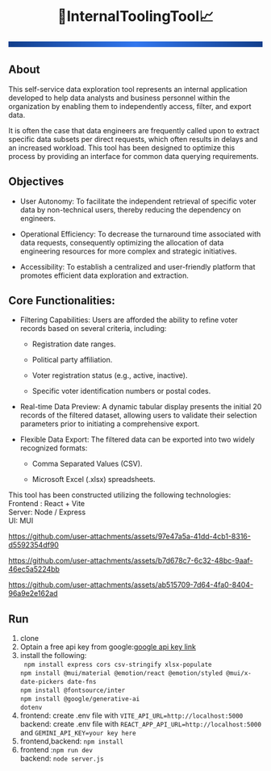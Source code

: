 ﻿<h1 style="border-bottom: none;" align='center'>🔎InternalToolingTool📈</h1>

![blueline](./frontend/public/darkbluegradientline.png)
## About
This self-service data exploration tool represents an internal application developed to help data analysts and business personnel within the organization by enabling them to independently access, filter, and export data.

It is often the case that data engineers are frequently called upon to extract specific data subsets per direct requests, which often results in delays and an increased workload. This tool has been designed to optimize this process by providing an interface for common data querying requirements.

## Objectives

+ User Autonomy: To facilitate the independent retrieval of specific voter data by non-technical users, thereby reducing the dependency on engineers.

+ Operational Efficiency: To decrease the turnaround time associated with data requests, consequently optimizing the allocation of data engineering resources for more complex and strategic initiatives.

+ Accessibility: To establish a centralized and user-friendly platform that promotes efficient data exploration and extraction.

## Core Functionalities:

+ Filtering Capabilities: 
Users are afforded the ability to refine voter records based on several criteria, including:

  + Registration date ranges.

  + Political party affiliation.

  + Voter registration status (e.g., active, inactive).

  + Specific voter identification numbers or postal codes.

+ Real-time Data Preview: A dynamic tabular display presents the initial 20 records of the filtered dataset, allowing users to validate their selection parameters prior to initiating a comprehensive export.

+ Flexible Data Export: The filtered data can be exported into two widely recognized formats:

  + Comma Separated Values (CSV).

  + Microsoft Excel (.xlsx) spreadsheets.

This tool has been constructed utilizing the following technologies:  
Frontend : React + Vite  
Server: Node / Express  
UI: MUI  




https://github.com/user-attachments/assets/97e47a5a-41dd-4cb1-8316-d5592354df90



https://github.com/user-attachments/assets/b7d678c7-6c32-48bc-9aaf-46ec5a5224bb




https://github.com/user-attachments/assets/ab515709-7d64-4fa0-8404-96a9e2e162ad


## Run
1. clone
2. Optain a free api key from google:[google api key link](https://aistudio.google.com/apikey)
3. install the following:  
` npm install express cors csv-stringify xlsx-populate`  
`npm install @mui/material @emotion/react @emotion/styled @mui/x-date-pickers date-fns`  
 `npm install @fontsource/inter`  
 `npm install @google/generative-ai`  
 `dotenv`
4. frontend: create .env file with `VITE_API_URL=http://localhost:5000`  
backend: create .env file with   `REACT_APP_API_URL=http://localhost:5000` and
`GEMINI_API_KEY=your key here`
5. frontend,backend: `npm install` 
6. frontend :`npm run dev`  
backend: `node server.js`
  
   

